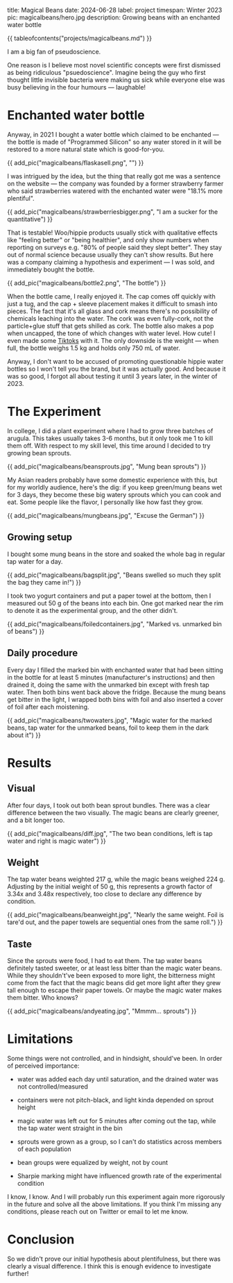 title: Magical Beans
date: 2024-06-28
label: project
timespan: Winter 2023
pic: magicalbeans/hero.jpg
description: Growing beans with an enchanted water bottle

{{ tableofcontents("projects/magicalbeans.md") }}

I am a big fan of pseudoscience. 

One reason is I believe most novel scientific concepts were first dismissed as being ridiculous "psuedoscience". Imagine being the guy who first thought little invisible bacteria were making us sick while everyone else was busy believing in the four humours — laughable!

# Enchanted water bottle
Anyway, in 2021 I bought a water bottle which claimed to be enchanted — the bottle is made of "Programmed Silicon" so any water stored in it will be restored to a more natural state which is good-for-you.

{{ add_pic("magicalbeans/flaskasell.png", "") }}

I was intrigued by the idea, but the thing that really got me was a sentence on the website — the company was founded by a former strawberry farmer who said strawberries watered with the enchanted water were "18.1% more plentiful".

{{ add_pic("magicalbeans/strawberriesbigger.png", "I am a sucker for the quantitative") }}

That is testable! Woo/hippie products usually stick with qualitative effects like "feeling better" or "being healthier", and only show numbers when reporting on surveys e.g. "80% of people said they slept better". They stay out of normal science because usually they can't show results. But here was a company claiming a hypothesis and experiment — I was sold, and immediately bought the bottle.

{{ add_pic("magicalbeans/bottle2.png", "The bottle") }}

When the bottle came, I really enjoyed it. The cap comes off quickly with just a tug, and the cap + sleeve placement makes it difficult to smash into pieces. The fact that it's all glass and cork means there's no possibility of chemicals leaching into the water. The cork was even fully-cork, not the particle+glue stuff that gets shilled as cork. The bottle also makes a pop when uncapped, the tone of which changes with water level. How cute! I even made some [Tiktoks](https://www.tiktok.com/@kongmunist/video/7277684045201509664) with it. The only downside is the weight — when full, the bottle weighs 1.5 kg and holds only 750 mL of water.

Anyway, I don't want to be accused of promoting questionable hippie water bottles so I won't tell you the brand, but it was actually good. And because it was so good, I forgot all about testing it until 3 years later, in the winter of 2023.

# The Experiment
In college, I did a plant experiment where I had to grow three batches of arugula. This takes usually takes 3-6 months, but it only took me 1 to kill them off. With respect to my skill level, this time around I decided to try growing bean sprouts.

{{ add_pic("magicalbeans/beansprouts.jpg", "Mung bean sprouts") }}

My Asian readers probably have some domestic experience with this, but for my worldly audience, here's the dig: if you keep green/mung beans wet for 3 days, they become these big watery sprouts which you can cook and eat. Some people like the flavor, I personally like how fast they grow.

{{ add_pic("magicalbeans/mungbeans.jpg", "Excuse the German") }}

## Growing setup
I bought some mung beans in the store and soaked the whole bag in regular tap water for a day.  

{{ add_pic("magicalbeans/bagsplit.jpg", "Beans swelled so much they split the bag they came in!") }}

I took two yogurt containers and put a paper towel at the bottom, then I measured out 50 g of the beans into each bin. One got marked near the rim to denote it as the experimental group, and the other didn't.

{{ add_pic("magicalbeans/foiledcontainers.jpg", "Marked vs. unmarked bin of beans") }}

## Daily procedure

Every day I filled the marked bin with enchanted water that had been sitting in the bottle for at least 5 minutes (manufacturer's instructions) and then drained it, doing the same with the unmarked bin except with fresh tap water. Then both bins went back above the fridge. Because the mung beans get bitter in the light, I wrapped both bins with foil and also inserted a cover of foil after each moistening.

{{ add_pic("magicalbeans/twowaters.jpg", "Magic water for the marked beans, tap water for the unmarked beans, foil to keep them in the dark about it") }}

# Results
## Visual
After four days, I took out both bean sprout bundles. There was a clear difference between the two visually. The magic beans are clearly greener, and a bit longer too.

{{ add_pic("magicalbeans/diff.jpg", "The two bean conditions, left is tap water and right is magic water") }}

## Weight 
The tap water beans weighted 217 g, while the magic beans weighed 224 g. Adjusting by the initial weight of 50 g, this represents a growth factor of 3.34x and 3.48x respectively, too close to declare any difference by condition.

{{ add_pic("magicalbeans/beanweight.jpg", "Nearly the same weight. Foil is tare'd out, and the paper towels are sequential ones from the same roll.") }}

## Taste
Since the sprouts were food, I had to eat them. The tap water beans definitely tasted sweeter, or at least less bitter than the magic water beans. While they shouldn't've been exposed to more light, the bitterness might come from the fact that the magic beans did get more light after they grew tall enough to escape their paper towels. Or maybe the magic water makes them bitter. Who knows?

{{ add_pic("magicalbeans/andyeating.jpg", "Mmmm... sprouts") }}

# Limitations
Some things were not controlled, and in hindsight, should've been. In order of perceived importance:

- water was added each day until saturation, and the drained water was not controlled/measured

- containers were not pitch-black, and light kinda depended on sprout height

- magic water was left out for 5 minutes after coming out the tap, while the tap water went straight in the bin

- sprouts were grown as a group, so I can't do statistics across members of each population

- bean groups were equalized by weight, not by count

- Sharpie marking might have influenced growth rate of the experimental condition

I know, I know. And I will probably run this experiment again more rigorously in the future and solve all the above limitations. If you think I'm missing any conditions, please reach out on Twitter or email to let me know.

# Conclusion
So we didn't prove our initial hypothesis about plentifulness, but there was clearly a visual difference. I think this is enough evidence to investigate further!


